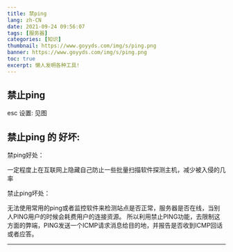 ```yaml
---
title: 禁ping
lang: zh-CN
date: 2021-09-24 09:56:07
tags: [服务器]
categories: [知识]
thumbnail: https://www.goyyds.com/img/s/ping.png
banner: https://www.goyyds.com/img/s/ping.png
toc: true
excerpt: 懒人发明各种工具!
---
```


## 禁止ping

esc 设置:
见图


## 禁止ping 的 好坏:

禁ping好处：

一定程度上在互联网上隐藏自己防止一些批量扫描软件探测主机，减少被入侵的几率

禁止ping坏处：

无法使用常用的ping或者监控软件来检测站点是否正常，服务器是否在线，当别人PING用户的时候会耗费用户的连接资源。
所以利用禁止PING功能，去限制这方面的弊端，PING发送一个ICMP请求消息给目的地，并报告是否收到ICMP回话或者应答。


---
